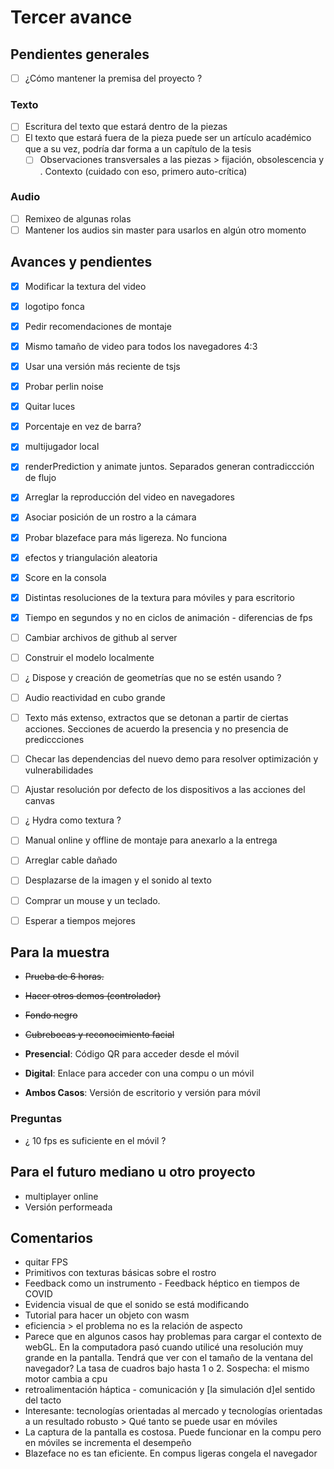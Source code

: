 # Tercer avance

## Pendientes generales

- [ ] ¿Cómo mantener la premisa del proyecto ?

### Texto

- [ ] Escritura del texto que estará dentro de la piezas
- [ ] El texto que estará fuera de la pieza puede ser un artículo académico que a su vez, podría dar forma a un capítulo de la tesis
  - [ ] Observaciones transversales a las piezas > fijación, obsolescencia y . Contexto (cuidado con eso, primero auto-crítica) 

### Audio

- [ ] Remixeo de algunas rolas
- [ ] Mantener los audios sin master para usarlos en algún otro momento 

## Avances y pendientes 

- [x] Modificar la textura del video
- [x] logotipo fonca
- [x] Pedir recomendaciones de montaje
- [x] Mismo tamaño de video para todos los navegadores 4:3
- [x] Usar una versión más reciente de tsjs
- [x] Probar perlin noise 
- [x] Quitar luces
- [x] Porcentaje en vez de barra?
- [x] multijugador local
- [x] renderPrediction y animate juntos. Separados generan contradiccción de flujo
- [x] Arreglar la reproducción del video en navegadores
- [x] Asociar posición de un rostro a la cámara 
- [x] Probar blazeface para más ligereza. No funciona 
- [x] efectos y triangulación aleatoria
- [x] Score en la consola
- [x] Distintas resoluciones de la textura para móviles y para escritorio 
- [x] Tiempo en segundos y no en ciclos de animación - diferencias de fps
- [ ] Cambiar archivos de github al server
- [ ] Construir el modelo localmente 
- [ ] ¿ Dispose y creación de geometrías que no se estén usando ?
- [ ] Audio reactividad en cubo grande
- [ ] Texto más extenso, extractos que se detonan a partir de ciertas acciones. Secciones de acuerdo la presencia y no presencia de prediccciones 
- [ ] Checar las dependencias del nuevo demo para resolver optimización y vulnerabilidades 
- [ ] Ajustar resolución por defecto de los dispositivos a las acciones del canvas 
- [ ] ¿ Hydra como textura ?
- [ ] Manual online y offline de montaje para anexarlo a la entrega
- [ ] Arreglar cable dañado
- [ ] Desplazarse de la imagen y el sonido al texto 
- [ ] Comprar un mouse y un teclado. 
- [ ] Esperar a tiempos mejores


## Para la muestra 

- ~~Prueba de 6 horas.~~
- ~~Hacer otros demos (controlador)~~ 
- ~~Fondo negro~~
- ~~Cubrebocas y reconocimiento facial~~

- **Presencial**: Código QR para acceder desde el móvil 
- **Digital**: Enlace para acceder con una compu o un móvil 

- **Ambos Casos**: Versión de escritorio y versión para móvil 

### Preguntas 

- ¿ 10 fps es suficiente en el móvil ? 

## Para el futuro mediano u otro proyecto

- multiplayer online
- Versión performeada 

## Comentarios

- quitar FPS
- Primitivos con texturas básicas sobre el rostro
- Feedback como un instrumento - Feedback héptico en tiempos de COVID
- Evidencia visual de que el sonido se está modificando
- Tutorial para hacer un objeto con wasm
- eficiencia > el problema no es la relación de aspecto
- Parece que en algunos casos hay problemas para cargar el contexto de webGL. En la computadora pasó cuando utilicé una resolución muy grande en la pantalla. Tendrá que ver con el tamaño de la ventana del navegador? La tasa de cuadros bajo hasta 1 o 2. Sospecha: el mismo motor cambia a cpu
- retroalimentación háptica - comunicación y [la simulación d]el sentido del tacto
- Interesante: tecnologías orientadas al mercado y tecnologías orientadas a un resultado robusto > Qué tanto se puede usar en móviles
- La captura de la pantalla es costosa. Puede funcionar en la compu pero en móviles se incrementa el desempeño
- Blazeface no es tan eficiente. En compus ligeras congela el navegador 
